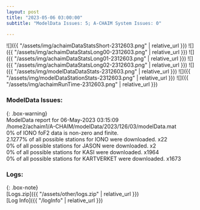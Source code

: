 ```yaml
---
layout: post
title: "2023-05-06 03:00:00"
subtitle: "ModelData Issues: 5; A-CHAIM System Issues: 0"

---
```


![]({{ "/assets/img/achaimDataStatsShort-2312603.png" | relative_url }})
![]({{ "/assets/img/achaimDataStatsLong00-2312603.png" | relative_url }})
![]({{ "/assets/img/achaimDataStatsLong01-2312603.png" | relative_url }})
![]({{ "/assets/img/achaimDataStatsLong02-2312603.png" | relative_url }})
![]({{ "/assets/img/modelDataDataStats-2312603.png" | relative_url }})
![]({{ "/assets/img/modelDataStationStats-2312603.png" | relative_url }})
![]({{ "/assets/img/achaimRunTime-2312603.png" | relative_url }})


### ModelData Issues:  
  
{: .box-warning}  
 ModelData report for 06-May-2023 03:15:09   
 /home2/achaim1/A-CHAIM/modelData/2023/126/03/modelData.mat   
 0% of IONO foF2 data is non-zero and finite.   
 2.1277% of all possible stations for IONO were downloaded. x22   
 0% of all possible stations for JASON were downloaded. x2   
 0% of all possible stations for KASI were downloaded. x1964   
 0% of all possible stations for KARTVERKET were downloaded. x1673   
  


### Logs:  
  
{: .box-note}  
[Logs.zip]({{ "/assets/other/logs.zip" | relative_url }})  
[Log Info]({{ "/logInfo" | relative_url }})  
